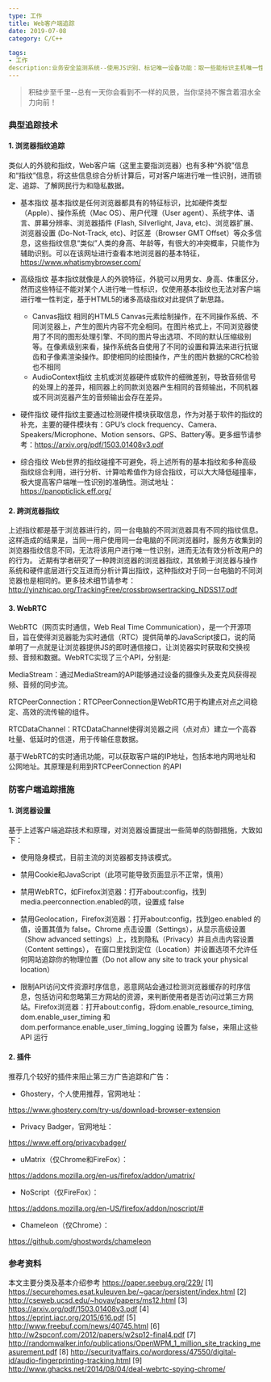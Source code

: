 ```yaml
---
type: 工作
title: Web客户端追踪
date: 2019-07-08
category: C/C++

tags:
- 工作
description:业务安全监测系统--使用JS识别、标记唯一设备功能：取一些能标识主机唯一性的硬件信息。
---
```

>积硅步至千里--总有一天你会看到不一样的风景，当你坚持不懈含着泪水全力向前！


### 典型追踪技术
#### 1. 浏览器指纹追踪
类似人的外貌和指纹，Web客户端（这里主要指浏览器）也有多种“外貌”信息和“指纹”信息，将这些信息综合分析计算后，可对客户端进行唯一性识别，进而锁定、追踪、了解网民行为和隐私数据。

* 基本指纹
基本指纹是任何浏览器都具有的特征标识，比如硬件类型（Apple）、操作系统（Mac OS）、用户代理（User agent）、系统字体、语言、屏幕分辨率、浏览器插件 (Flash, Silverlight, Java, etc)、浏览器扩展、浏览器设置 (Do-Not-Track, etc)、时区差（Browser GMT Offset）等众多信息，这些指纹信息“类似”人类的身高、年龄等，有很大的冲突概率，只能作为辅助识别。可以在该网址进行查看本地浏览器的基本特征，https://www.whatismybrowser.com/


* 高级指纹
基本指纹就像是人的外貌特征，外貌可以用男女、身高、体重区分，然而这些特征不能对某个人进行唯一性标识，仅使用基本指纹也无法对客户端进行唯一性判定，基于HTML5的诸多高级指纹对此提供了新思路。
    * Canvas指纹
相同的HTML5 Canvas元素绘制操作，在不同操作系统、不同浏览器上，产生的图片内容不完全相同。在图片格式上，不同浏览器使用了不同的图形处理引擎、不同的图片导出选项、不同的默认压缩级别等。在像素级别来看，操作系统各自使用了不同的设置和算法来进行抗锯齿和子像素渲染操作。即使相同的绘图操作，产生的图片数据的CRC检验也不相同
    * AudioContext指纹
    主机或浏览器硬件或软件的细微差别，导致音频信号的处理上的差异，相同器上的同款浏览器产生相同的音频输出，不同机器或不同浏览器产生的音频输出会存在差异。
 * 硬件指纹
 硬件指纹主要通过检测硬件模块获取信息，作为对基于软件的指纹的补充，主要的硬件模块有：GPU’s clock frequency、Camera、Speakers/Microphone、Motion sensors、GPS、Battery等。更多细节请参考：https://arxiv.org/pdf/1503.01408v3.pdf
 * 综合指纹
 Web世界的指纹碰撞不可避免，将上述所有的基本指纹和多种高级指纹综合利用，进行分析、计算哈希值作为综合指纹，可以大大降低碰撞率，极大提高客户端唯一性识别的准确性。测试地址：https://panopticlick.eff.org/

#### 2. 跨浏览器指纹
上述指纹都是基于浏览器进行的，同一台电脑的不同浏览器具有不同的指纹信息。这样造成的结果是，当同一用户使用同一台电脑的不同浏览器时，服务方收集到的浏览器指纹信息不同，无法将该用户进行唯一性识别，进而无法有效分析改用户的的行为。
近期有学者研究了一种跨浏览器的浏览器指纹，其依赖于浏览器与操作系统和硬件底层进行交互进而分析计算出指纹，这种指纹对于同一台电脑的不同浏览器也是相同的。更多技术细节请参考：
http://yinzhicao.org/TrackingFree/crossbrowsertracking_NDSS17.pdf

#### 3. WebRTC
WebRTC（网页实时通信，Web Real Time Communication），是一个开源项目，旨在使得浏览器能为实时通信（RTC）提供简单的JavaScript接口，说的简单明了一点就是让浏览器提供JS的即时通信接口，让浏览器实时获取和交换视频、音频和数据。WebRTC实现了三个API，分别是:

MediaStream：通过MediaStream的API能够通过设备的摄像头及麦克风获得视频、音频的同步流。

RTCPeerConnection：RTCPeerConnection是WebRTC用于构建点对点之间稳定、高效的流传输的组件。

RTCDataChannel：RTCDataChannel使得浏览器之间（点对点）建立一个高吞吐量、低延时的信道，用于传输任意数据。

基于WebRTC的实时通讯功能，可以获取客户端的IP地址，包括本地内网地址和公网地址。其原理是利用到RTCPeerConnection 的API

###  防客户端追踪措施

#### 1. 浏览器设置
基于上述客户端追踪技术和原理，对浏览器设置提出一些简单的防御措施，大致如下：

* 使用隐身模式，目前主流的浏览器都支持该模式。

* 禁用Cookie和JavaScript（此项可能导致页面显示不正常，慎用）

* 禁用WebRTC，如Firefox浏览器：打开about:config，找到media.peerconnection.enabled的项，设置成 false

* 禁用Geolocation，Firefox浏览器：打开about:config，找到geo.enabled 的值，设置其值为 false。Chrome 点击设置（Settings），从显示高级设置（Show advanced settings）上，找到隐私（Privacy）并且点击内容设置（Content settings）， 在窗口里找到定位（Location）并设置选项不允许任何网站追踪你的物理位置（Do not allow any site to track your physical location）

* 限制API访问文件资源时序信息，恶意网站会通过检测浏览器缓存的时序信息，包括访问和忽略第三方网站的资源，来判断使用者是否访问过第三方网站。Firefox浏览器：打开about:config，将dom.enable_resource_timing, dom.enable_user_timing 和dom.performance.enable_user_timing_logging 设置为 false，来阻止这些 API 运行

#### 2. 插件
推荐几个较好的插件来阻止第三方广告追踪和广告：

* Ghostery，个人使用推荐，官网地址：

https://www.ghostery.com/try-us/download-browser-extension

* Privacy Badger，官网地址：

https://www.eff.org/privacybadger/

* uMatrix（仅Chrome和FireFox）：

https://addons.mozilla.org/en-us/firefox/addon/umatrix/

* NoScript（仅FireFox）：

https://addons.mozilla.org/en-US/firefox/addon/noscript/#

* Chameleon（仅Chrome）：

https://github.com/ghostwords/chameleon

###  参考资料
本文主要分类及基本介绍参考 https://paper.seebug.org/229/
[1] https://securehomes.esat.kuleuven.be/~gacar/persistent/index.html
[2] http://cseweb.ucsd.edu/~hovav/papers/ms12.html
[3] https://arxiv.org/pdf/1503.01408v3.pdf
[4] https://eprint.iacr.org/2015/616.pdf
[5] http://www.freebuf.com/news/40745.html
[6] http://w2spconf.com/2012/papers/w2sp12-final4.pdf
[7] http://randomwalker.info/publications/OpenWPM_1_million_site_tracking_measurement.pdf
[8] http://securityaffairs.co/wordpress/47550/digital-id/audio-fingerprinting-tracking.html
[9] http://www.ghacks.net/2014/08/04/deal-webrtc-spying-chrome/